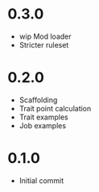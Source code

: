 # 0.3.0

- wip Mod loader
- Stricter ruleset

# 0.2.0

- Scaffolding
- Trait point calculation
- Trait examples
- Job examples

# 0.1.0

- Initial commit
